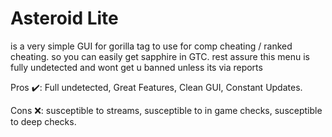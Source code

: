 # Asteroid Lite
is a very simple GUI for gorilla tag to use for comp cheating / ranked cheating. so you can easily get sapphire in GTC.
rest assure this menu is fully undetected and wont get u banned unless its via reports

Pros ✔️:
Full undetected,
Great Features,
Clean GUI,
Constant Updates.

Cons ❌:
susceptible to streams,
susceptible to in game checks,
susceptible to deep checks.
